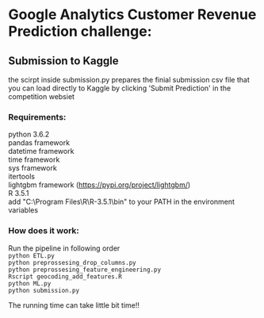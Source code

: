 # Google Analytics Customer Revenue Prediction challenge:

## Submission to Kaggle
the scirpt inside submission.py prepares the finial submission csv file that you can load directly to Kaggle by clicking 'Submit Prediction' in the competition websiet

### Requirements:
python 3.6.2  <br />
pandas framework  <br />
datetime framework  <br />
time framework  <br />
sys framework  <br />
itertools <br />
lightgbm framework (https://pypi.org/project/lightgbm/) <br />
R 3.5.1 <br />
add "C:\Program Files\R\R-3.5.1\bin" to your PATH in the environment variables  <br />


### How does it work:

Run the pipeline in following order <br />
`python ETL.py`<br />
`python preprossesing_drop_columns.py`<br />
`python preprossesing_feature_engineering.py`<br />
`Rscript geocoding_add_features.R`<br />
`python ML.py`<br />
`python submission.py`<br />

The running time can take little bit time!!

